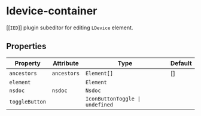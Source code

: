 # ldevice-container

[[`IED`]] plugin subeditor for editing `LDevice` element.

## Properties

| Property       | Attribute   | Type                            | Default |
|----------------|-------------|---------------------------------|---------|
| `ancestors`    | `ancestors` | `Element[]`                     | []      |
| `element`      |             | `Element`                       |         |
| `nsdoc`        | `nsdoc`     | `Nsdoc`                         |         |
| `toggleButton` |             | `IconButtonToggle \| undefined` |         |
